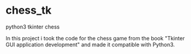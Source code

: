 # chess_tk
python3 tkinter chess

In this project i took the code for the chess game from the book "Tkinter GUI application development" and made it compatible with
Python3.
